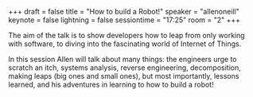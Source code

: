 +++
draft = false
title = "How to build a Robot!"
speaker = "allenoneill"
keynote = false
lightning = false
sessiontime = "17:25"
room = "2"
+++

The aim of the talk is to  show developers how to leap from only working with software, to diving into the fascinating world of Internet of Things.

In this session Allen will talk about many things: the engineers urge to scratch an itch, systems analysis, reverse engineering, decomposition, making leaps (big ones and small ones), but most importantly, lessons learned, and his adventures in learning to how to build a robot!